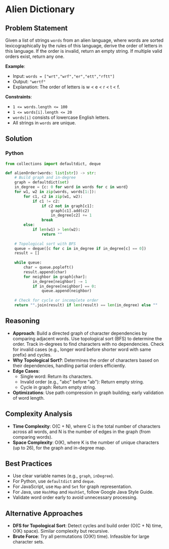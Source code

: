 # Alien Dictionary

## Problem Statement
Given a list of strings `words` from an alien language, where words are sorted lexicographically by the rules of this language, derive the order of letters in this language. If the order is invalid, return an empty string. If multiple valid orders exist, return any one.

**Example**:
- Input: `words = ["wrt","wrf","er","ett","rftt"]`
- Output: `"wertf"`
- Explanation: The order of letters is w < e < r < t < f.

**Constraints**:
- `1 <= words.length <= 100`
- `1 <= words[i].length <= 20`
- `words[i]` consists of lowercase English letters.
- All strings in `words` are unique.

## Solution

### Python
```python
from collections import defaultdict, deque

def alienOrder(words: list[str]) -> str:
    # Build graph and in-degree
    graph = defaultdict(set)
    in_degree = {c: 0 for word in words for c in word}
    for w1, w2 in zip(words, words[1:]):
        for c1, c2 in zip(w1, w2):
            if c1 != c2:
                if c2 not in graph[c1]:
                    graph[c1].add(c2)
                    in_degree[c2] += 1
                break
        else:
            if len(w1) > len(w2):
                return ""
    
    # Topological sort with BFS
    queue = deque([c for c in in_degree if in_degree[c] == 0])
    result = []
    
    while queue:
        char = queue.popleft()
        result.append(char)
        for neighbor in graph[char]:
            in_degree[neighbor] -= 1
            if in_degree[neighbor] == 0:
                queue.append(neighbor)
    
    # Check for cycle or incomplete order
    return "".join(result) if len(result) == len(in_degree) else ""
```

## Reasoning
- **Approach**: Build a directed graph of character dependencies by comparing adjacent words. Use topological sort (BFS) to determine the order. Track in-degrees to find characters with no dependencies. Check for invalid cases (e.g., longer word before shorter word with same prefix) and cycles.
- **Why Topological Sort?**: Determines the order of characters based on their dependencies, handling partial orders efficiently.
- **Edge Cases**:
  - Single word: Return its characters.
  - Invalid order (e.g., "abc" before "ab"): Return empty string.
  - Cycle in graph: Return empty string.
- **Optimizations**: Use path compression in graph building; early validation of word length.

## Complexity Analysis
- **Time Complexity**: O(C + N), where C is the total number of characters across all words, and N is the number of edges in the graph (from comparing words).
- **Space Complexity**: O(K), where K is the number of unique characters (up to 26), for the graph and in-degree map.

## Best Practices
- Use clear variable names (e.g., `graph`, `inDegree`).
- For Python, use `defaultdict` and `deque`.
- For JavaScript, use `Map` and `Set` for graph representation.
- For Java, use `HashMap` and `HashSet`, follow Google Java Style Guide.
- Validate word order early to avoid unnecessary processing.

## Alternative Approaches
- **DFS for Topological Sort**: Detect cycles and build order (O(C + N) time, O(K) space). Similar complexity but recursive.
- **Brute Force**: Try all permutations (O(K!) time). Infeasible for large character sets.